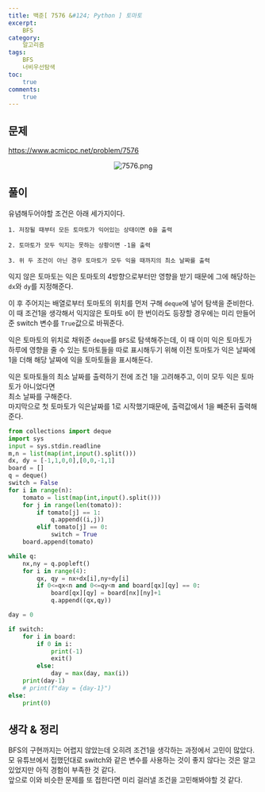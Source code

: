 ```yaml
---
title: 백준[ 7576 &#124; Python ] 토마토
excerpt: 
    BFS
category: 
    알고리즘
tags:
    BFS
    너비우선탐색
toc: 
    true
comments: 
    true
---
```


<style type = 'text/css'>
    .o{
    font-weight: bold;
    color:orange;
    }
</style>

## 문제  
<https://www.acmicpc.net/problem/7576>
<p align = "center"><img alt = "7576.png" src = "../../assets/images/boj/7576.png"></p>

## 풀이  
유념해두어야할 조건은 아래 세가지이다.  

    1. 저장될 때부터 모든 토마토가 익어있는 상태이면 0을 출력  
   
    2. 토마토가 모두 익지는 못하는 상황이면 -1을 출력  
   
    3. 위 두 조건이 아닌 경우 토마토가 모두 익을 때까지의 최소 날짜를 출력
   
익지 않은 토마토는 익은 토마토의 4방향으로부터만 영향을 받기 때문에 그에 해당하는 `dx`와 `dy`를 지정해준다.  

이 후 주어지는 배열로부터 토마토의 위치를 먼저 구해 `deque`에 넣어 탐색을 준비한다.  
이 때 조건1을 생각해서 익지않은 토마토 `0`이 한 번이라도 등장할 경우에는 미리 만들어준 switch 변수를 `True`값으로 바꿔준다.  
  
익은 토마토의 위치로 채워준 `deque`를 `BFS`로 탐색해주는데, 이 때 이미 익은 토마토가 하루에 영향을 줄 수 있는 토마토들을 따로 표시해두기 위해 이전 토마토가 익은 날짜에 1을 더해 해당 날짜에 익을 토마토들을 표시해둔다.  

익은 토마토들의 최소 날짜를 출력하기 전에 조건 1을 고려해주고, 이미 모두 익은 토마토가 아니었다면  
최소 날짜를 구해준다.  
마지막으로 첫 토마토가 익은날짜를 1로 시작했기때문에, 출력값에서 1을 빼준뒤 출력해준다.  

```python
from collections import deque
import sys
input = sys.stdin.readline
m,n = list(map(int,input().split()))
dx, dy = [-1,1,0,0],[0,0,-1,1]
board = []
q = deque()
switch = False
for i in range(n):
    tomato = list(map(int,input().split()))
    for j in range(len(tomato)):
        if tomato[j] == 1:
            q.append((i,j))
        elif tomato[j] == 0:
            switch = True
    board.append(tomato)

while q:
    nx,ny = q.popleft()
    for i in range(4):
        qx, qy = nx+dx[i],ny+dy[i]
        if 0<=qx<n and 0<=qy<m and board[qx][qy] == 0:
            board[qx][qy] = board[nx][ny]+1
            q.append((qx,qy))

day = 0

if switch:
    for i in board:
        if 0 in i:
            print(-1)
            exit()
        else:
            day = max(day, max(i))
    print(day-1)
    # print(f"day = {day-1}")
else:
    print(0)
```
## 생각 & 정리  
BFS의 구현까지는 어렵지 않았는데 오히려 조건1을 생각하는 과정에서 고민이 많았다.  
모 유튜브에서 접했던대로 switch와 같은 변수를 사용하는 것이 좋지 않다는 것은 알고있었지만 아직 경험이 부족한 것 같다.  
앞으로 이와 비슷한 문제를 또 접한다면 미리 걸러낼 조건을 고민해봐야할 것 같다.

